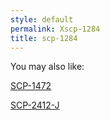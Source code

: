 ```yaml
---
style: default
permalink: Xscp-1284
title: scp-1284
---
```

You may also like:

[SCP-1472](http://scp-wiki.net/scp-1472)

[SCP-2412-J](http://scp-wiki.net/scp-2412-j)
